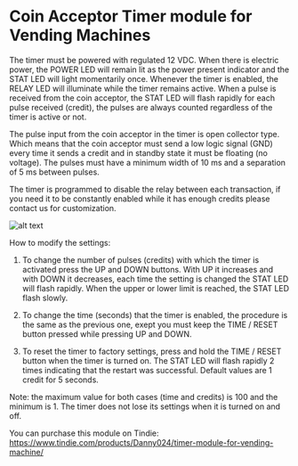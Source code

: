 # Coin Acceptor Timer module for Vending Machines

The timer must be powered with regulated 12 VDC. When there is electric power, the POWER LED will remain lit as the power present indicator and the STAT LED will light momentarily once. Whenever the timer is enabled, the RELAY LED will illuminate while the timer remains active. When a pulse is received from the coin acceptor, the STAT LED will flash rapidly for each pulse received (credit), the pulses are always counted regardless of the timer is active or not.

The pulse input from the coin acceptor in the timer is open collector type. Which means that the coin acceptor must send a low logic signal (GND) every time it sends a credit and in standby state it must be floating (no voltage). The pulses must have a minimum width of 10 ms and a separation of 5 ms between pulses.

The timer is programmed to disable the relay between each transaction, if you need it to be constantly enabled while it has enough credits please contact us for customization.

![alt text](https://raw.githubusercontent.com/DAFRELECTRONICS/coin_acceptor_timer/blob/master/preview.png)

How to modify the settings:

1. To change the number of pulses (credits) with which the timer is activated press the UP and DOWN buttons. With UP it increases and with DOWN it decreases, each time the setting is changed the STAT LED will flash rapidly. When the upper or lower limit is reached, the STAT LED flash slowly.

2. To change the time (seconds) that the timer is enabled, the procedure is the same as the previous one, exept you must keep the TIME / RESET button pressed while pressing UP and DOWN.

3. To reset the timer to factory settings, press and hold the TIME / RESET button when the timer is turned on. The STAT LED will flash rapidly 2 times indicating that the restart was successful. Default values are 1 credit for 5 seconds.

Note: the maximum value for both cases (time and credits) is 100 and the minimum is 1.
The timer does not lose its settings when it is turned on and off.

You can purchase this module on Tindie: https://www.tindie.com/products/Danny024/timer-module-for-vending-machine/
